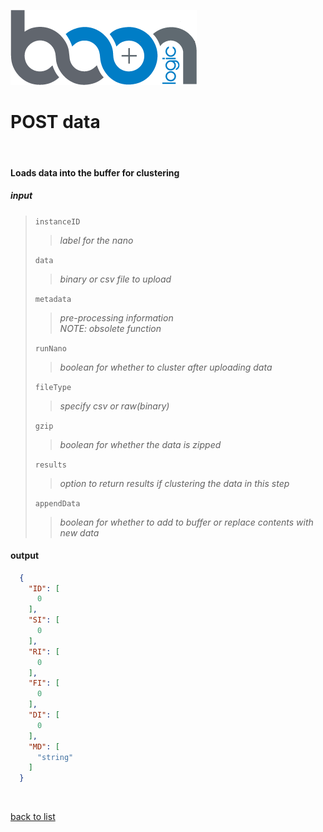 ![Logo](../images/BoonLogic.png)
# **POST data**
<br/>

#### Loads data into the buffer for clustering
##### input
>`instanceID`
>>*label for the nano*
>
>`data`
>>*binary or csv file to upload*
>
>`metadata`
>>*pre-processing information*  
>>*NOTE: obsolete function*
>
>`runNano`
>>*boolean for whether to cluster after uploading data*
>
>`fileType`
>>*specify csv or raw(binary)*
>
>`gzip`
>>*boolean for whether the data is zipped*
>
>`results`
>>*option to return results if clustering the data in this step*
>
>`appendData`
>>*boolean for whether to add to buffer or replace contents with new data*

#### output
```json
  {
    "ID": [
      0
    ],
    "SI": [
      0
    ],
    "RI": [
      0
    ],
    "FI": [
      0
    ],
    "DI": [
      0
    ],
    "MD": [
      "string"
    ]
  }
```

<br/>

[back to list](../Guides/Guide_Boon_Nano.md)
